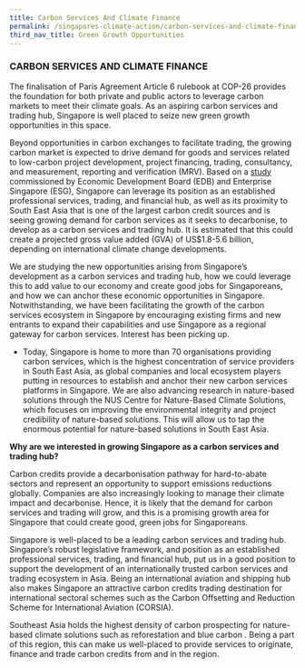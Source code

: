 ```yaml
---
title: Carbon Services And Climate Finance
permalink: /singapores-climate-action/carbon-services-and-climate-finance/
third_nav_title: Green Growth Opportunities
---
```

### CARBON SERVICES AND CLIMATE FINANCE

The finalisation of Paris Agreement Article 6 rulebook at COP-26 provides the foundation for both private and public actors to leverage carbon markets to meet their climate goals. As an aspiring carbon services and trading hub, Singapore is well placed to seize new green growth opportunities in this space.

Beyond opportunities in carbon exchanges to facilitate trading, the growing carbon market is expected to drive demand for goods and services related to low-carbon project development, project financing, trading, consultancy, and measurement, reporting and verification (MRV). Based on a [study](https://www.edb.gov.sg/en/business-insights/market-and-industry-reports/carbon-services-an-opportunity-for-singapore-to-support-global-and-regional-decarbonisation-goals.html) commissioned by Economic Development Board (EDB) and Enterprise Singapore (ESG), Singapore can leverage its position as an established professional services, trading, and financial hub, as well as its proximity to South East Asia that is one of the largest carbon credit sources and is seeing growing demand for carbon services as it seeks to decarbonise, to develop as a carbon services and trading hub. It is estimated that this could create a projected gross value added (GVA) of US$1.8-5.6 billion, depending on international climate change developments. 

We are studying the new opportunities arising from Singapore’s development as a carbon services and trading hub, how we could leverage this to add value to our economy and create good jobs for Singaporeans, and how we can anchor these economic opportunities in Singapore. Notwithstanding, we have been facilitating the growth of the carbon services ecosystem in Singapore by encouraging existing firms and new entrants to expand their capabilities and use Singapore as a regional gateway for carbon services. Interest has been picking up. 

* Today, Singapore is home to more than 70 organisations providing carbon services, which is the highest concentration of service providers in South East Asia, as global companies and local ecosystem players putting in resources to establish and anchor their new carbon services platforms in Singapore. We are also advancing research in nature-based solutions through the NUS Centre for Nature-Based Climate Solutions, which focuses on improving the environmental integrity and project credibility of nature-based solutions. This will allow us to tap the enormous potential for nature-based solutions in South East Asia.


**Why are we interested in growing Singapore as a carbon services and trading hub?**

Carbon credits provide a decarbonisation pathway for hard-to-abate sectors and represent an opportunity to support emissions reductions globally. Companies are also increasingly looking to manage their climate impact and decarbonise. Hence, it is likely that the demand for carbon services and trading will grow, and this is a promising growth area for Singapore that could create good, green jobs for Singaporeans.

Singapore is well-placed to be a leading carbon services and trading hub. Singapore’s robust legislative framework, and position as an established professional services, trading, and financial hub, put us in a good position to support the development of an internationally trusted carbon services and trading ecosystem in Asia. Being an international aviation and shipping hub also makes Singapore an attractive carbon credits trading destination for international sectoral schemes such as the Carbon Offsetting and Reduction Scheme for International Aviation (CORSIA).

Southeast Asia holds the highest density of carbon prospecting for nature-based climate solutions such as reforestation and blue carbon . Being a part of this region, this can make us well-placed to provide services to originate, finance and trade carbon credits from and in the region.